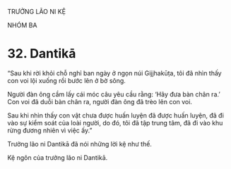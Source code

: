 TRƯỞNG LÃO NI KỆ

NHÓM BA

# 32. Dantikā

“Sau khi rời khỏi chỗ nghỉ ban ngày ở ngọn núi Gijjhakūṭa, tôi đã nhìn thấy con voi lội xuống rồi bước lên ở bờ sông.

Người đàn ông cầm lấy cái móc câu yêu cầu rằng: ‘Hãy đưa bàn chân ra.’ Con voi đã duỗi bàn chân ra, người đàn ông đã trèo lên con voi.

Sau khi nhìn thấy con vật chưa được huấn luyện đã được huấn luyện, đã đi vào sự kiểm soát của loài người, do đó, tôi đã tập trung tâm, đã đi vào khu rừng đương nhiên vì việc ấy.”

Trưởng lão ni Dantikā đã nói những lời kệ như thế.

Kệ ngôn của trưởng lão ni Dantikā.
